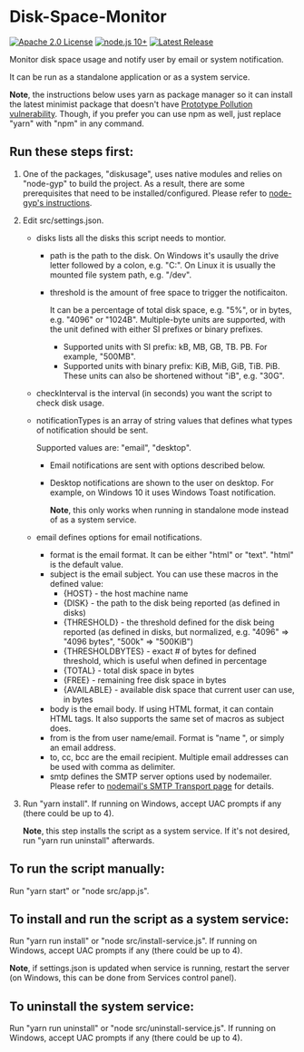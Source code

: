 # Disk-Space-Monitor
[![Apache 2.0 License](https://img.shields.io/badge/License-Apache%202.0-yellow)](https://raw.githubusercontent.com/blu3mania/disk-space-monitor/main/LICENSE)
[![node.js 10+](https://img.shields.io/badge/node.js-10.16.3-blue?logo=node.js)](https://nodejs.org/en/)
[![Latest Release](https://img.shields.io/github/v/release/blu3mania/disk-space-monitor)](https://github.com/blu3mania/disk-space-monitor/releases/latest)

Monitor disk space usage and notify user by email or system notification.

It can be run as a standalone application or as a system service.

**Note**, the instructions below uses yarn as package manager so it can install the latest minimist package
that doesn't have [Prototype Pollution vulnerability](https://www.npmjs.com/advisories/1179). Though, if you
prefer you can use npm as well, just replace "yarn" with "npm" in any command.

## Run these steps first:

1. One of the packages, "diskusage", uses native modules and relies on "node-gyp" to build the project. As a
   result, there are some prerequisites that need to be installed/configured. Please refer to [node-gyp's
   instructions](https://github.com/nodejs/node-gyp#installation).

2. Edit src/settings.json.
   * disks lists all the disks this script needs to montior.
     * path is the path to the disk. On Windows it's usaully the drive letter followed by a colon, e.g. "C:".
       On Linux it is usually the mounted file system path, e.g. "/dev".
     * threshold is the amount of free space to trigger the notificaiton.

       It can be a percentage of total disk space, e.g. "5%", or in bytes, e.g. "4096" or "1024B".
       Multiple-byte units are supported, with the unit defined with either SI prefixes or binary prefixes.
       * Supported units with SI prefix: kB, MB, GB, TB. PB. For example, "500MB".
       * Supported units with binary prefix: KiB, MiB, GiB, TiB. PiB. These units can also be shortened
         without "iB", e.g. "30G".
   * checkInterval is the interval (in seconds) you want the script to check disk usage.
   * notificationTypes is an array of string values that defines what types of notification should be sent.

     Supported values are: "email", "desktop".
     * Email notifications are sent with options described below.
     * Desktop notifications are shown to the user on desktop. For example, on Windows 10 it uses Windows
       Toast notification.

       **Note**, this only works when running in standalone mode instead of as a system service.
   * email defines options for email notifications.
     * format is the email format. It can be either "html" or "text". "html" is the default value.
     * subject is the email subject. You can use these macros in the defined value:
       * {HOST} - the host machine name
       * {DISK} - the path to the disk being reported (as defined in disks)
       * {THRESHOLD} - the threshold defined for the disk being reported (as defined in disks, but normalized,
         e.g. "4096" => "4096 bytes", "500k" => "500KiB")
       * {THRESHOLDBYTES} - exact # of bytes for defined threshold, which is useful when defined in percentage
       * {TOTAL} - total disk space in bytes
       * {FREE} - remaining free disk space in bytes
       * {AVAILABLE} - available disk space that current user can use, in bytes
     * body is the email body. If using HTML format, it can contain HTML tags. It also supports the same set
       of macros as subject does.
     * from is the from user name/email. Format is "name <email>", or simply an email address.
     * to, cc, bcc are the email recipient. Multiple email addresses can be used with comma as delimiter.
     * smtp defines the SMTP server options used by nodemailer. Please refer to [nodemail's SMTP Transport
       page](https://nodemailer.com/smtp/) for details.
3. Run "yarn install". If running on Windows, accept UAC prompts if any (there could be up to 4).

   **Note**, this step installs the script as a system service. If it's not desired, run "yarn run uninstall" afterwards.

## To run the script manually:

Run "yarn start" or "node src/app.js".

## To install and run the script as a system service:

Run "yarn run install" or "node src/install-service.js". If running on Windows, accept UAC prompts if any (there could be up to 4).

**Note**, if settings.json is updated when service is running, restart the server (on Windows, this can be done from Services control panel).

## To uninstall the system service:

Run "yarn run uninstall" or "node src/uninstall-service.js". If running on Windows, accept UAC prompts if any (there could be up to 4).
